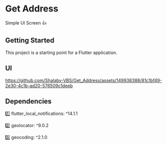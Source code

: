 # Get Address

Simple UI Screen 👍

## Getting Started

This project is a starting point for a Flutter application.

## UI


https://github.com/Shalaby-VBS/Get_Address/assets/149938388/81c1bf49-2e30-4c1b-ad20-576509c1deeb


## Dependencies

1️⃣ flutter_local_notifications: ^14.1.1

2️⃣ geolocator: ^9.0.2

3️⃣ geocoding: ^2.1.0
